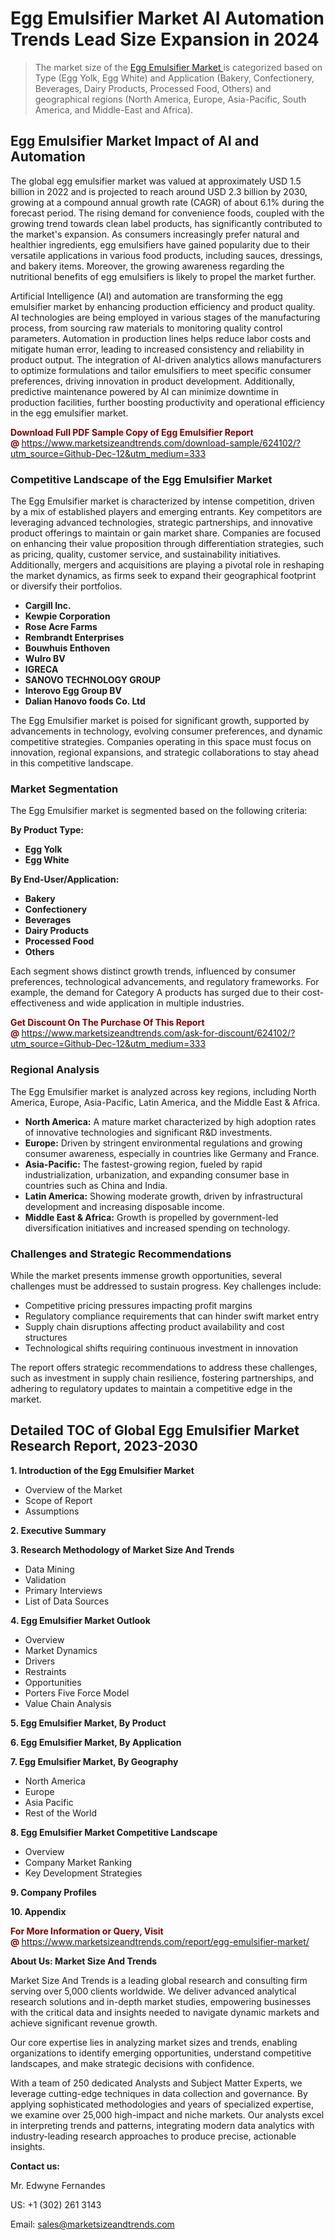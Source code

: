 <H1> Egg Emulsifier Market AI Automation Trends Lead Size Expansion in 2024</H1><blockquote><p>The market size of the <a href="https://www.marketsizeandtrends.com/download-sample/624102/?utm_source=Github-Dec-12&amp;utm_medium=333" target="_blank">Egg Emulsifier Market </a>is categorized based on Type (Egg Yolk, Egg White) and Application (Bakery, Confectionery, Beverages, Dairy Products, Processed Food, Others) and geographical regions (North America, Europe, Asia-Pacific, South America, and Middle-East and Africa).</p></blockquote><p><h2>Egg Emulsifier Market Impact of AI and Automation</h2><p>The global egg emulsifier market was valued at approximately USD 1.5 billion in 2022 and is projected to reach around USD 2.3 billion by 2030, growing at a compound annual growth rate (CAGR) of about 6.1% during the forecast period. The rising demand for convenience foods, coupled with the growing trend towards clean label products, has significantly contributed to the market's expansion. As consumers increasingly prefer natural and healthier ingredients, egg emulsifiers have gained popularity due to their versatile applications in various food products, including sauces, dressings, and bakery items. Moreover, the growing awareness regarding the nutritional benefits of egg emulsifiers is likely to propel the market further.</p><p>Artificial Intelligence (AI) and automation are transforming the egg emulsifier market by enhancing production efficiency and product quality. AI technologies are being employed in various stages of the manufacturing process, from sourcing raw materials to monitoring quality control parameters. Automation in production lines helps reduce labor costs and mitigate human error, leading to increased consistency and reliability in product output. The integration of AI-driven analytics allows manufacturers to optimize formulations and tailor emulsifiers to meet specific consumer preferences, driving innovation in product development. Additionally, predictive maintenance powered by AI can minimize downtime in production facilities, further boosting productivity and operational efficiency in the egg emulsifier market.</p></p><p><strong><span style="color: #800000;">Download Full PDF Sample Copy of Egg Emulsifier Report @</span>&nbsp;</strong><a href="https://www.marketsizeandtrends.com/download-sample/624102/?utm_source=Github-Dec-12&amp;utm_medium=333">https://www.marketsizeandtrends.com/download-sample/624102/?utm_source=Github-Dec-12&amp;utm_medium=333</a></p><h3>Competitive Landscape of the Egg Emulsifier Market</h3><p>The Egg Emulsifier market is characterized by intense competition, driven by a mix of established players and emerging entrants. Key competitors are leveraging advanced technologies, strategic partnerships, and innovative product offerings to maintain or gain market share. Companies are focused on enhancing their value proposition through differentiation strategies, such as pricing, quality, customer service, and sustainability initiatives. Additionally, mergers and acquisitions are playing a pivotal role in reshaping the market dynamics, as firms seek to expand their geographical footprint or diversify their portfolios.</p><p><strong><p><ul><li>Cargill Inc. </li><li> Kewpie Corporation </li><li> Rose Acre Farms </li><li> Rembrandt Enterprises </li><li> Bouwhuis Enthoven </li><li> Wulro BV </li><li> IGRECA </li><li> SANOVO TECHNOLOGY GROUP </li><li> Interovo Egg Group BV </li><li> Dalian Hanovo foods Co. Ltd</p></li></ul></p></strong></p><p>The Egg Emulsifier market is poised for significant growth, supported by advancements in technology, evolving consumer preferences, and dynamic competitive strategies. Companies operating in this space must focus on innovation, regional expansions, and strategic collaborations to stay ahead in this competitive landscape.</p><h3>Market Segmentation</h3><p>The Egg Emulsifier market is segmented based on the following criteria:</p><p><strong>By Product Type:</strong></p><p><strong><p><ul><li>Egg Yolk </li><li> Egg White</p></li></ul></p></strong></p><p><strong>By End-User/Application:</strong></p><p><strong><p><ul><li>Bakery </li><li> Confectionery </li><li> Beverages </li><li> Dairy Products </li><li> Processed Food </li><li> Others</p></li></ul></p></strong></p><p>Each segment shows distinct growth trends, influenced by consumer preferences, technological advancements, and regulatory frameworks. For example, the demand for Category A products has surged due to their cost-effectiveness and wide application in multiple industries.</p><p><strong><span style="color: #800000;">Get Discount On The Purchase Of This Report @&nbsp;</span></strong><a href="https://www.marketsizeandtrends.com/ask-for-discount/624102/?utm_source=Github-Dec-12&amp;utm_medium=333">https://www.marketsizeandtrends.com/ask-for-discount/624102/?utm_source=Github-Dec-12&amp;utm_medium=333</a></p><h3>Regional Analysis</h3><p>The Egg Emulsifier market is analyzed across key regions, including North America, Europe, Asia-Pacific, Latin America, and the Middle East &amp; Africa.</p><ul><li><strong>North America:</strong> A mature market characterized by high adoption rates of innovative technologies and significant R&amp;D investments.</li><li><strong>Europe:</strong> Driven by stringent environmental regulations and growing consumer awareness, especially in countries like Germany and France.</li><li><strong>Asia-Pacific:</strong> The fastest-growing region, fueled by rapid industrialization, urbanization, and expanding consumer base in countries such as China and India.</li><li><strong>Latin America:</strong> Showing moderate growth, driven by infrastructural development and increasing disposable income.</li><li><strong>Middle East &amp; Africa:</strong> Growth is propelled by government-led diversification initiatives and increased spending on technology.</li></ul><h3>Challenges and Strategic Recommendations</h3><p>While the market presents immense growth opportunities, several challenges must be addressed to sustain progress. Key challenges include:</p><ul><li>Competitive pricing pressures impacting profit margins</li><li>Regulatory compliance requirements that can hinder swift market entry</li><li>Supply chain disruptions affecting product availability and cost structures</li><li>Technological shifts requiring continuous investment in innovation</li></ul><p>The report offers strategic recommendations to address these challenges, such as investment in supply chain resilience, fostering partnerships, and adhering to regulatory updates to maintain a competitive edge in the market.</p><h2>Detailed TOC of Global Egg Emulsifier Market Research Report, 2023-2030</h2><p><strong>1. Introduction of the Egg Emulsifier Market</strong></p><ul><li>Overview of the Market</li><li>Scope of Report</li><li>Assumptions&nbsp;</li></ul><p><strong>2. Executive Summary</strong></p><p><strong>3. Research Methodology of <strong>Market Size And Trends</strong></strong></p><ul><li>Data Mining</li><li>Validation</li><li>Primary Interviews</li><li>List of Data Sources&nbsp;</li></ul><p><strong>4. Egg Emulsifier Market Outlook</strong></p><ul><li>Overview</li><li>Market Dynamics</li><li>Drivers</li><li>Restraints</li><li>Opportunities</li><li>Porters Five Force Model</li><li>Value Chain Analysis&nbsp;</li></ul><p><strong>5. Egg Emulsifier Market, By Product</strong></p><p><strong>6. Egg Emulsifier Market, By Application</strong></p><p><strong>7. Egg Emulsifier Market, By Geography</strong></p><ul><li>North America</li><li>Europe</li><li>Asia Pacific</li><li>Rest of the World&nbsp;</li></ul><p><strong>8. Egg Emulsifier Market Competitive Landscape</strong></p><ul><li>Overview</li><li>Company Market Ranking</li><li>Key Development Strategies&nbsp;</li></ul><p><strong>9. Company Profiles</strong></p><p><strong>10. Appendix</strong></p><p><strong><span style="color: #800000;">For More Information or Query, Visit @&nbsp;</span></strong><a href="https://www.marketsizeandtrends.com/report/egg-emulsifier-market/">https://www.marketsizeandtrends.com/report/egg-emulsifier-market/</a></p><p></p><p><strong>About Us:&nbsp;Market Size And Trends</strong></p><p>Market Size And Trends&nbsp;is a leading global research and consulting firm serving over 5,000 clients worldwide. We deliver advanced analytical research solutions and in-depth market studies, empowering businesses with the critical data and insights needed to navigate dynamic markets and achieve significant revenue growth.</p><p>Our core expertise lies in analyzing market sizes and trends, enabling organizations to identify emerging opportunities, understand competitive landscapes, and make strategic decisions with confidence.</p><p>With a team of 250 dedicated Analysts and Subject Matter Experts, we leverage cutting-edge techniques in data collection and governance. By applying sophisticated methodologies and years of specialized expertise, we examine over 25,000 high-impact and niche markets. Our analysts excel in interpreting trends and patterns, integrating modern data analytics with industry-leading research approaches to produce precise, actionable insights.</p><p><strong>Contact us:</strong></p><p>Mr. Edwyne Fernandes</p><p>US: +1 (302) 261 3143</p><p>Email: <a href="mailto:sales@marketsizeandtrends.com">sales@marketsizeandtrends.com</a>&nbsp;</p>
